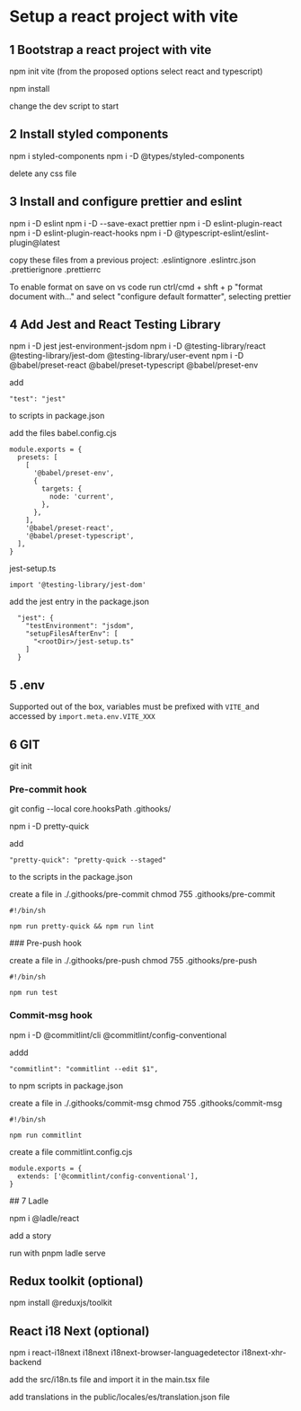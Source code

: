 # Setup a react project with vite

## 1 Bootstrap a react project with vite

npm init vite
(from the proposed options select react and typescript)

npm install

change the dev script to start

## 2 Install styled components

npm i styled-components
npm i -D @types/styled-components

delete any css file

## 3 Install and configure prettier and eslint

npm i -D eslint
npm i -D --save-exact prettier
npm i -D eslint-plugin-react
npm i -D eslint-plugin-react-hooks
npm i -D @typescript-eslint/eslint-plugin@latest

copy these files from a previous project:
.eslintignore
.eslintrc.json
.prettierignore
.prettierrc

To enable format on save on vs code run ctrl/cmd + shft + p "format document with..." and select "configure default formatter", selecting prettier

## 4 Add Jest and React Testing Library

npm i -D jest jest-environment-jsdom
npm i -D @testing-library/react @testing-library/jest-dom @testing-library/user-event
npm i -D @babel/preset-react @babel/preset-typescript @babel/preset-env

add

```
"test": "jest"
```

to scripts in package.json

add the files
babel.config.cjs

```
module.exports = {
  presets: [
    [
      '@babel/preset-env',
      {
        targets: {
          node: 'current',
        },
      },
    ],
    '@babel/preset-react',
    '@babel/preset-typescript',
  ],
}
```

jest-setup.ts

```
import '@testing-library/jest-dom'
```

add the jest entry in the package.json

```
  "jest": {
    "testEnvironment": "jsdom",
    "setupFilesAfterEnv": [
      "<rootDir>/jest-setup.ts"
    ]
  }

```

## 5 .env

Supported out of the box, variables must be prefixed with `VITE_`and accessed by `import.meta.env.VITE_XXX`

## 6 GIT

git init

### Pre-commit hook

git config --local core.hooksPath .githooks/

npm i -D pretty-quick

add

```
"pretty-quick": "pretty-quick --staged"
```

to the scripts in the package.json

create a file in ./.githooks/pre-commit
chmod 755 .githooks/pre-commit

```
#!/bin/sh

npm run pretty-quick && npm run lint
```

### Pre-push hook

create a file in ./.githooks/pre-push
chmod 755 .githooks/pre-push

```
#!/bin/sh

npm run test
```

### Commit-msg hook

npm i -D @commitlint/cli @commitlint/config-conventional

addd

```
"commitlint": "commitlint --edit $1",
```

to npm scripts in package.json

create a file in ./.githooks/commit-msg
chmod 755 .githooks/commit-msg

```
#!/bin/sh

npm run commitlint
```

create a file commitlint.config.cjs

```
module.exports = {
  extends: ['@commitlint/config-conventional'],
}
```

## 7 Ladle

npm i @ladle/react

add a story

run with
pnpm ladle serve

## Redux toolkit (optional)

npm install @reduxjs/toolkit

## React i18 Next (optional)

npm i react-i18next i18next i18next-browser-languagedetector i18next-xhr-backend

add the src/i18n.ts file and import it in the main.tsx file

add translations in the public/locales/es/translation.json file
